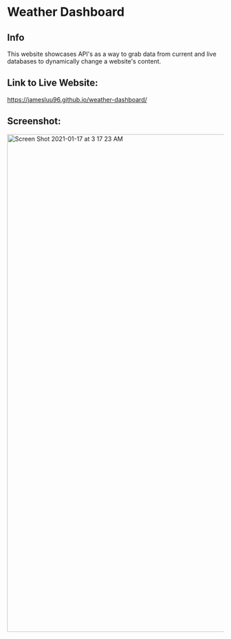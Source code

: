 # Weather Dashboard

## Info
This website showcases API's as a way to grab data from current and live databases to dynamically change a website's content.

## Link to Live Website:
https://jamesluu96.github.io/weather-dashboard/

## Screenshot:
<img width="1155" alt="Screen Shot 2021-01-17 at 3 17 23 AM" src="https://user-images.githubusercontent.com/32526792/104836294-8f61cf00-5872-11eb-87a3-c325b1b22aa8.png">


